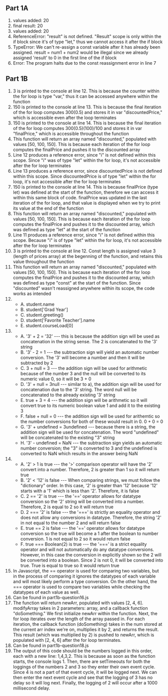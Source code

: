 ## Part 1A
1. values added: 20
2. final result: 20
3. values added: 20
4. ReferenceError: "result" is not defined. "Result" scope is only within the if block since it's of type "let," thus we cannot access it after the if block
5. TypeError: We can't re-assign a const variable after it has already been assigned. result = num1 + num2 would be illegal since we already assigned 'result' to 0 in the first line of the if block
6. Error: The program halts due to the const reassignment error in line 7
   
## Part 1B
1. 3 is printed to the console at line 12. This is because the counter within the for loop is type "var," thus it can be accessed anywhere within the function
2. 150 is printed to the console at line 13. This is because the final iteration of the for loop computes 300(0.5) and stores it in var "discountedPrice," which is accessible even after the loop terminates
3. 150 is printed to the console at line 14. This is because the final iteration of the for loop computes 300(0.5)(100)/100 and stores it in var "finalPrice," which is accessible throughout the function
4. This function will return an array named "discounted," populated with values [50, 100, 150]. This is because each iteration of the for loop computes the finalPrice and pushes it to the discounted array
5. Line 12 produces a reference error, since "i" is not defined within this scope. Since "i" was of type "let" within the for loop, it's not accessible after the for loop terminates
6. Line 13 produces a reference error, since discountedPrice is not defined within this scope. Since discountedPrice is of type "let" within the for loop, it's not accessible after the for loop terminates
7. 150 is printed to the console at line 14. This is because finalPrice (type let) was defined at the start of the function, therefore we can access it within this same block of code. finalPrice was updated in the last iteration of the for loop, and that value is displayed when we try to print its value at the end of the function
8. This function will return an array named "discounted," populated with values [50, 100, 150]. This is because each iteration of the for loop computes the finalPrice and pushes it to the discounted array, which was defined as type "let" at the start of the function
9. Line 11 produces a reference error, since "i" is not defined within this scope. Because "i" is of type "let" within the for loop, it's not accessible after the for loop terminates
10. 3 is printed to the console at line 12. Const length is assigned value 3 (length of prices array) at the begenning of the function, and retains this value throughout the function
11. This function will return an array named "discounted," populated with values [50, 100, 150]. This is because each iteration of the for loop computes the finalPrice and pushes it to the discounted array, which was defined as type "const" at the start of the function. Since "discounted" wasn't reassigned anywhere within its scope, the code works as intended
12. 
    * A. student.name
    * B. student['Grad Year']
    * C. student.greeting()
    * D. student['Favorite Teacher'].name
    * E. student.courseLoad[0]
13. 
    * A. '3' + 2 = '32' --- this is because the addition sign will be used as concatenation in the string sense. The 2 is concatenated to the '3' string
    * B. '3' - 2 = 1 --- the subtraction sign will yield an automatic number conversion. The '3' will become a number and then it will be subtracted by 2
    * C.  3 + null = 3 --- the addition sign will be used for arithmetic because of the number 3 and the null will be converted to its numeric value 0, so it will be 3 + 0
    * D. '3' + null = 3null --- similar to a), the addition sign will be used for concatenation due to the '3' string. The word null will be concatenated to the already existing '3' string
    * E. true + 3 = 4 --- the addition sign will be arithmetic so it will convert true to its numeric boolean value 1 and add it to the existing 3
    * F. false + null = 0 --- the addition sign will be used for arithemtic so the number conversions for both of these would result in 0. 0 + 0 = 0
    * G. '3' + undefined = 3undefined --- because there is a string, the addition sign will be used for concatenation. The word "undefined" will be concatenated to the existing "3" string
    * H. '3' - undefined = NaN --- the subtraction sign yields an automatic number conversion; the "3" is converted to 3 and the undefined is converted to NaN which results in the answer being NaN
14. 
    * A. '2' > 1 is true --- the '>' comparison operator will have the '2' convert into a number. Therefore, 2 is greater than 1 so it will return true
    * B. '2' < '12' is false --- When comparing strings, we must follow the "dictionary" order. In this case, '2' is greater than '12' because '12' starts with a '1' which is less than '2'. Therefore, it is false
    * C. 2 == '2' is true --- the '==' operator allows for datatype conversion so the '2' string will be converted into a number. Therefore, 2 is equal to 2 so it will return true
    * D. 2 === '2' is false --- the '===' is strictly an equality operator and does not allow any conversions in datatype. Therefore, the string '2' in not equal to the number 2 and will return false
    * E. true == 2 is false --- the '==' operator allows for datatype conversion so the true will become a 1 after the boolean to number conversion. 1 is not equal to 2 so it would return false
    * F. true === Boolean(2) is true --- the '===' is a strict equality operator and will not automatically do any datatype conversions. However, in this case the conversion in explicitly shown so the 2 will be converted into a boolean. Since 2 is not 0, it will be converted into true. True is equal to true so it would return true
15. In Javascript, the == operator is used for comparing two variables, but in the process of comparing it ignores the datatypes of each variable and will most likely perform a type conversion. On the other hand, the === operator is used to compare two variables while checking the datatypes of each value as well.
16. Can be found in part1b-question16.js
17. The function will return newArr, populated with values [2, 4, 6]. modifyArray takes in 2 parameters: array, and a callback function "doSomething." We first initialize newArr within the function. Next, the for loop iterates over the length of the array passed in. For each iteration, the callback function (doSomething) takes in the num stored at the current arr index we're on, multiplies it by 2, and returns the result. This result (which was multiplied by 2) is pushed to newArr, which is populated with [2, 4, 6] after the for loop terminates.
18. Can be found in part1b-question18.js
19. The output of this code should be the numbers logged in this order, each with a new line: 1,4,3,2. This is because as soon as the function starts, the console logs 1. Then, there are setTimeouts for both the loggings of the numbers 2 and 3 so they enter their own event cycle. Since 4 is not a part of that event cycle, it will be logged next. We can then enter the next event cycle and see that the logging of 3 has no delay so it will log next. Finally, the logging of 2 will occur after a 1000 millisecond delay.
